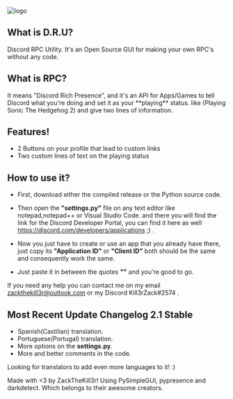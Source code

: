 ![logo](https://user-images.githubusercontent.com/74843835/144769277-9838484b-f823-448d-986c-2ecf951e0c20.png)

<h2>What is D.R.U?</h2>
Discord RPC Utility. It's an Open Source GUI for making your own RPC's without any code.

<h2>What is RPC?</h2>
It means "Discord Rich Presence", and it's an API for Apps/Games to tell Discord what you're doing and set it as your **playing** status.
like (Playing Sonic The Hedgehog 2) and give two lines of information.

<h2>Features!</h2>

- 2 Buttons on your profile that lead to custom links
- Two custom lines of text on the playing status

<h2>How to use it?</h2>

- First, download either the compiled release or the Python source code.

- Then open the **"settings.py"** file on any text editor like notepad,notepad++ or Visual Studio Code.
and there you will find the link for the Discord Developer Portal, you can find it here as well https://discord.com/developers/applications ;) .

- Now you just have to create or use an app that you already have there, just copy its **"Application ID"** or **"Client ID"** both should be the same and consequently work the
same.

- Just paste it in between the quotes **""** and you're good to go.

If you need any help you can contact me on my email zackthekill3r@outlook.com or my Discord Kill3rZack#2574 .

<h2>Most Recent Update Changelog 2.1 Stable </h2>

- Spanish(Castilian) translation.
- Portuguese(Portugal) translation.
- More options on the **settings.py**.
- More and better comments in the code.

Looking for translators to add even more languages to it! :)

Made with <3 by ZackTheKill3r!
Using PySimpleGUI, pypresence and darkdetect. Which belongs to their awesome creators.
